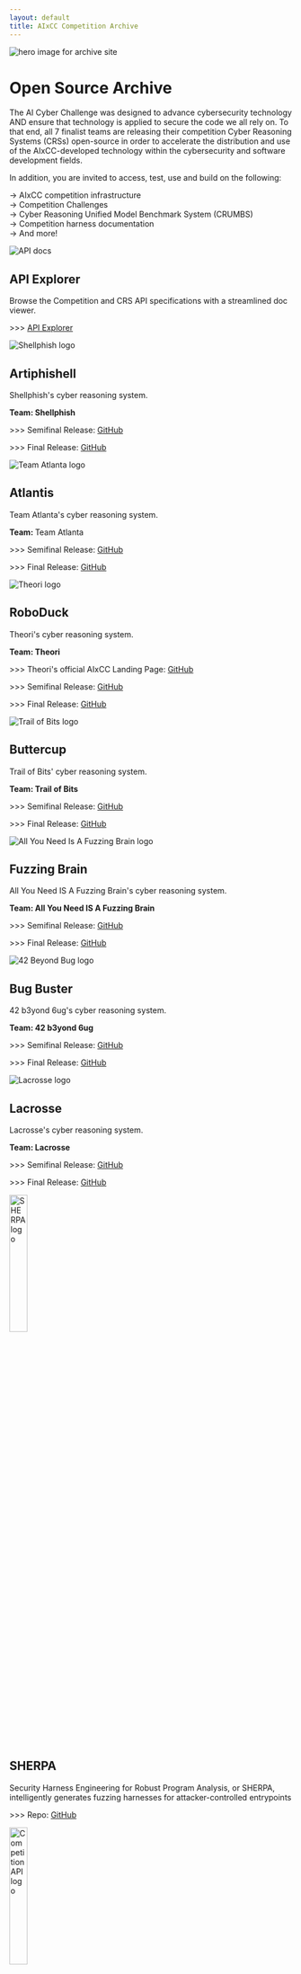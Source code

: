 ```yaml
---
layout: default
title: AIxCC Competition Archive
---
```


<main>
  <div class="container">
    <div class="hero">
        <img src="/assets/img/hero.png" alt="hero image for archive site" class="hero-image">
        <div class="hero-content">
            <h1>Open Source Archive</h1>
            <p>
            The AI Cyber Challenge was designed to advance cybersecurity technology AND ensure that technology is
            applied to secure the code we all rely on. To that end, all 7 finalist teams are releasing their competition
            Cyber Reasoning Systems (CRSs) open-source in order to accelerate the distribution and use of the AIxCC-developed technology within the cybersecurity and software development fields.
            </p>
            <p>
            In addition, you are invited to access, test, use and build on the following:
            </p>
            <p>
            → AIxCC competition infrastructure <br/>
            → Competition Challenges <br/>
            → Cyber Reasoning Unified Model Benchmark System (CRUMBS) <br/>
            → Competition harness documentation <br/>
            → And more!
            </p>
        </div>
    </div>
    <div class="card-grid">
      <div class="card">
        <img src="/assets/img/aixcc.png" alt="API docs" />
        <div class="team-info">
          <h2>API Explorer</h2>
          <p>Browse the Competition and CRS API specifications with a streamlined doc viewer.</p>
          <p>>>> <a target="_blank" href="/api">API Explorer</a></p>
        </div>
      </div>
      <div class="card">
        <img src="/assets/img/shellphish.png" alt="Shellphish logo" />
        <div class="team-info">
          <h2>Artiphishell</h2>
          <p>Shellphish's cyber reasoning system.</p>
          <p><b>Team: Shellphish </b></p>
          <p>>>> Semifinal Release: <a target="_blank" href="https://github.com/shellphish/artiphishell/releases/tag/Semi-Finals">GitHub</a></p>
          <p>>>> Final Release: <a target="_blank" href="https://github.com/shellphish/artiphishell/releases/tag/Finals">GitHub</a></p>
        </div>
      </div>
      <div class="card">
        <img src="/assets/img/atlanta.png" alt="Team Atlanta logo" />
        <div class="team-info">
          <h2>Atlantis</h2>
          <p>Team Atlanta's cyber reasoning system.</p>
          <p><b>Team: </b>Team Atlanta</p>
          <p>>>> Semifinal Release: <a target="_blank" href="https://github.com/Team-Atlanta/aixcc-asc-atlantis">GitHub</a></p>
          <p>>>> Final Release: <a target="_blank" href="https://github.com/Team-Atlanta/aixcc-afc-atlantis">GitHub</a></p>
        </div>
      </div>
      <div class="card">
        <img src="/assets/img/theori.png" alt="Theori logo" />
        <div class="team-info">
          <h2>RoboDuck</h2>
          <p>Theori's cyber reasoning system.</p>
          <p><b>Team: Theori</b></p>
          <p>>>> Theori's official AIxCC Landing Page: <a target="_blank" href="https://theori-io.github.io/aixcc-public/index.html">GitHub</a></p>
          <p>>>> Semifinal Release: <a target="_blank" href="https://github.com/theori-io/aixcc-asc-archive">GitHub</a></p>
          <p>>>> Final Release: <a target="_blank" href="https://github.com/theori-io/aixcc-afc-archive">GitHub</a></p>
        </div>
      </div>
      <div class="card">
        <img src="/assets/img/tob.png" alt="Trail of Bits logo" />
        <div class="team-info">
          <h2>Buttercup</h2>
          <p>Trail of Bits' cyber reasoning system.</p>
          <p><b>Team: Trail of Bits</b></p>
          <p>>>> Semifinal Release: <a target="_blank" href="https://github.com/trailofbits/asc-buttercup">GitHub</a></p>
          <p>>>> Final Release: <a target="_blank" href="https://github.com/trailofbits/afc-buttercup">GitHub</a></p>
        </div>
      </div>
      <div class="card">
        <img src="/assets/img/fuzzing.png" alt="All You Need Is A Fuzzing Brain logo" />
        <div class="team-info">
          <h2>Fuzzing Brain</h2>
          <p>All You Need IS A Fuzzing Brain's cyber reasoning system.</p>
          <p><b>Team: All You Need IS A Fuzzing Brain</b></p>
          <p>>>> Semifinal Release: <a target="_blank" href="https://github.com/o2lab/asc-crs-all-you-need-is-a-fuzzing-brain">GitHub</a></p>
          <p>>>> Final Release: <a target="_blank" href="https://github.com/o2lab/afc-crs-all-you-need-is-a-fuzzing-brain">GitHub</a></p>
        </div>
      </div>
      <div class="card">
        <img src="/assets/img/42.png" alt="42 Beyond Bug logo" />
        <div class="team-info">
          <h2>Bug Buster</h2>
          <p>42 b3yond 6ug's cyber reasoning system.</p>
          <p><b>Team: 42 b3yond 6ug</b></p>
          <p>>>> Semifinal Release: <a target="_blank" href="https://github.com/42-b3yond-6ug/42-b3yond-6ug-asc">GitHub</a></p>
          <p>>>> Final Release: <a target="_blank" href="https://github.com/42-b3yond-6ug/42-b3yond-6ug-crs">GitHub</a></p>
        </div>
      </div>
      <div class="card">
        <img src="/assets/img/lacrosse.png" alt="Lacrosse logo" />
        <div class="team-info">
          <h2>Lacrosse</h2>
          <p>Lacrosse's cyber reasoning system.</p>
          <p><b>Team: Lacrosse</b></p>
          <p>>>> Semifinal Release: <a target="_blank" href="https://github.com/siftech/asc-crs-lacrosse">GitHub</a></p>
          <p>>>> Final Release: <a target="_blank" href="https://github.com/siftech/afc-crs-lacrosse">GitHub</a></p>
        </div>
      </div>
    </div>
    <div class="card card-top">
      <img src="/assets/img/sherpa.png" style="width: 25%;" alt="SHERPA logo" />
      <div class="team-info">
        <h2>SHERPA</h2>
        <p class="mb-2">Security Harness Engineering for Robust Program Analysis, or SHERPA, intelligently generates fuzzing harnesses for attacker-controlled entrypoints</p>
        <p class="mb-2">>>> Repo: <a target="_blank" href="https://github.com/AIxCyberChallenge/sherpa">GitHub</a></p>
      </div>
    </div>
    <div class="card card-top">
      <img src="/assets/img/competitionapi.png" style="width: 25%;" alt="Competition API logo" />
      <div class="team-info">
        <h2>Competition API</h2>
        <p class="mb-2">This is the implementation of the Competition API that was used for the Final Round.</p>
        <p class="mb-2">>>> Repo: <a target="_blank" href="https://github.com/AIxCyberChallenge/competition-api">GitHub</a></p>
      </div>
    </div>
    <div class="card card-top">
      <img src="/assets/img/repoviz-card.png" style="width: 25%;" alt="Challenge Repository Visualizer" />
      <div class="team-info">
        <h2>Challenge Repository Visualizer</h2>
        <p class="mb-2">An interactive visualizer for navigating the challenge repository codebases and seeing how vulnerabilities are detected.</p>
        <p>>>> <a target="_blank" href="/repoviz">Repository Visualizer</a></p>
      </div>
    </div>
    <div class="card card-top">
      <img src="/assets/img/scoring-pipeline.png" style="width: 25%;" alt="Scoring Pipeline" />
      <div class="team-info">
        <h2>Scoring Pipeline</h2>
        <p class="mb-2"></p>
        <p>>>> <a target="_blank" href="https://github.com/AIxCyberChallenge/scoring-pipeline">Scoring Pipeline</a></p>
      </div>
    </div>
  </div>
</main>

<footer>
  <div class="container">
    <p>
      Copyright 2025 &nbsp;///&nbsp;
      <a target="_blank" href="https://aicyberchallenge.com/index.php/terms-condition/">Terms and Conditions</a>
    </p>
  </div>
</footer>
